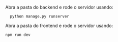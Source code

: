 Abra a pasta do backend e rode o servidor usando:
``` 
  python manage.py runserver
```

Abra a pasta do frontend e rode o servidor usando:
```
npm run dev
```
